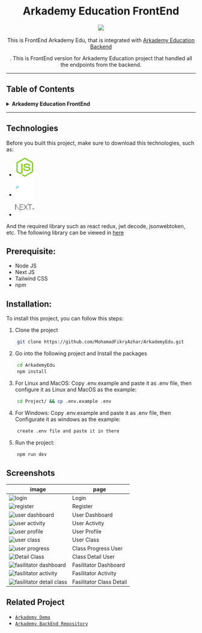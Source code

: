 <div align="center">
    <h1>Arkademy Education FrontEnd</h1>
    <image src="https://github.com/MohamadFikryAzhar/ArkademyEdu/blob/main/src/app/images/icons/toga-icon.png" width="230">
    <p>This is FrontEnd Arkademy Edu, that is integrated with <a href="https://github.com/MohamadFikryAzhar/ArkademyEdu-BE">Arkademy Education Backend</a></p>. This is FrontEnd version for Arkademy Education project that handled all the endpoints from the backend.</p>
</div>

---

## Table of Contents

<details>
  <summary><strong>Arkademy Education FrontEnd</strong></summary>

  1. [Overview](#overview)
  2. [Technologies](#technologies)
  3. [Prerequisite](#prerequisite)
  4. [Installation](#installation)
  5. [Screenshots](#screenshots)
  5. [Related Project](#related-project)

</details>

  
---

## Technologies

<div align="left">
    Before you built this project, make sure to download this technologies, such as:
    <ul>
        <li><a href="https://nodejs.org/en"><img src="https://github.com/devicons/devicon/blob/master/icons/nodejs/nodejs-original.svg" alt="nodejs" width="50"></a></li>
        <li><a href="https://tailwindcss.com/"><img src="https://github.com/devicons/devicon/blob/master/icons/tailwindcss/tailwindcss-original-wordmark.svg" alt="tailwindcss" width="50"></a></li>
        <li><a href="https://nextjs.org/"><img src="https://github.com/devicons/devicon/blob/master/icons/nextjs/nextjs-original-wordmark.svg" alt="nextjs" width="50"></a></li>
    </ul>
    And the required library such as react redux, jwt decode, jsonwebtoken, etc. The following library can be viewed in <a href="https://github.com/MohamadFikryAzhar/ArkademyEdu/blob/main/package.json">here</a>
</div>

## Prerequisite:
- Node JS
- Next JS
- Tailwind CSS
- npm

## Installation:

To install this project, you can follow this steps:

1. Clone the project 
```sh
    git clone https://github.com/MohamadFikryAzhar/ArkademyEdu.git
```
2. Go into the following project and Install the packages 
```sh
    cd ArkademyEdu
    npm install
```
3. For Linux and MacOS:
    Copy .env.example and paste it as .env file, then configure it as Linux and MacOS as the example:
```sh
    cd Project/ && cp .env.example .env
```
4. For Windows:
    Copy .env.example and paste it as .env file, then Configurate it as windows as the example:
```sh
    create .env file and paste it in there
```
5. Run the project:
```sh
    npm run dev
```

## Screenshots

| image    |    page    |
|----------|------------|
| ![login](https://github.com/MohamadFikryAzhar/arkaskrinsut/blob/main/Login.png) | Login | 
| ![register](https://github.com/MohamadFikryAzhar/arkaskrinsut/blob/main/Register.png) | Register | 
| ![user dashboard](https://github.com/MohamadFikryAzhar/arkaskrinsut/blob/main/User%20Dashboard.png) | User Dashboard |
| ![user activity](https://github.com/MohamadFikryAzhar/arkaskrinsut/blob/main/User%20Activity.png) | User Activity | 
| ![user profile](https://github.com/MohamadFikryAzhar/arkaskrinsut/blob/main/User%20Profile.png) | User Profile |
| ![user class](https://github.com/MohamadFikryAzhar/arkaskrinsut/blob/main/User%20Class.png) | User Class |
| ![user progress](https://github.com/MohamadFikryAzhar/arkaskrinsut/blob/main/User%20Progress.png) | Class Progress User |
| ![Detail Class](https://github.com/MohamadFikryAzhar/arkaskrinsut/blob/main/detail%20user.png) | Class Detail User | 
| ![fasilitator dashboard](https://github.com/MohamadFikryAzhar/arkaskrinsut/blob/main/Fasil%20Dashboard.png) | Fasilitator Dashboard |
| ![fasilitator activity](https://github.com/MohamadFikryAzhar/arkaskrinsut/blob/main/Fasil%20activity.png) | Fasilitator Activity | 
| ![fasilitator detail class](https://github.com/MohamadFikryAzhar/arkaskrinsut/blob/main/Fasil%20detail.png) | Fasilitator Class Detail | 


## Related Project
* [`Arkademy Demo`](/)
* [`Arkademy BackEnd Repository`](https://github.com/MohamadFikryAzhar/ArkademyEdu-BE.git)
